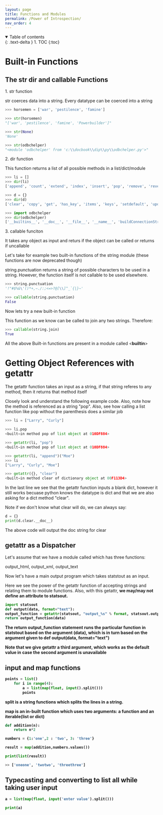 ```yaml
---
layout: page
title: Functions and Modules
permalink: /Power of Introspection/
nav_order: 4
---
```


<details open markdown="block">
  <summary>
    Table of contents
  </summary>
  {: .text-delta }
1. TOC
{:toc}
</details>

# Built-in Functions

## The str dir and callable Functions

1\. str function

str coerces data into a string. Every datatype can be coerced into a string

```python
>>> horsemen = ['war', 'pestilence', 'famine']

>>> str(horsemen)
"['war', 'pestilence', 'famine', 'Powerbuilder']"

>>> str(None)
'None'

>>> str(odbchelper)
"<module 'odbchelper' from 'c:\\docbook\\dip\\py\\odbchelper.py'>"
```

2\. dir function

This function returns a list of all possible methods in a list/dict/module

```python
>>> li = []
>>> dir(li)
['append', 'count', 'extend', 'index', 'insert', 'pop', 'remove', 'reverse', 'sort']

>>> d = {}
>>> dir(d)
['clear', 'copy', 'get', 'has_key', 'items', 'keys', 'setdefault', 'update', 'values']

>>> import odbchelper
>>> dir(odbchelper)
['__builtins__', '__doc__', '__file__', '__name__', 'buildConnectionString']

```


3\. callable funciton

It takes any object as input and returs <True> if the object can be called or returns <False> if uncallable

Let's take for example two built-in functions of the string module (these functions are now deprecated though)

string.punctuation returns a string of possible characters to be used in a string. However, the function itself is not callable to be used elsewhere.

```python
>>> string.punctuation
'!"#$%&\'()*+,−./:;<=>?@[\\]^_`{|}~'

>>> callable(string.punctuation)
False
```

Now lets try a new built-in function <join>

This function as we know can be called to join any two strings. Therefore:

```python
>>> callable(string.join)
True

```

All the above Built-in functions are present in a module called <__builtin__>  


# Getting Object References with getattr

The getattr function takes an input as a string, if that string referes to any method, then it returns that method itself

Closely look and understand the following example code. Also, note how the <pop> method is referenced as a string "pop".
Also, see how calling a list function like pop without the parenthesis does a similar job

```python
>>> li = ["Larry", "Curly"]

>>> li.pop
<built−in method pop of list object at 010DF884>

>>> getattr(li, "pop")
<built−in method pop of list object at 010DF884>

>>> getattr(li, "append")("Moe")
>>> li
["Larry", "Curly", "Moe"]

>>> getattr({}, "clear")
<built−in method clear of dictionary object at 00F113D4>
```

In the last line we see that the getattr function inputs a blank dict, however it still works becuase python knows the datatype is dict and that we are also asking for a dict method "clear". 

Note if we don't know what clear will do, we can always say:

```python
d = {}
print(d.clear.__doc__)
```

The above code will output the doc string for clear

## getattr as a Dispatcher

Let's assume that we have a module called <statstout> which has three functions:

output_html, output_xml, output_text

Now let's have a main output program which takes statstout as an input.

Here we see the power of the getattr function of accepting strings and relating them to module functions. Also, with this getattr, <b> we may/may not define an attribute to statsout.

```python
import statsout
def output(data, format="text"):
output_function = getattr(statsout, "output_%s" % format, statsout.output_text)
return output_function(data)
```

The return output_function statement runs the particular function in statstout based on the argument (data),
which is in turn based on the argument given to def output(data, format="text")

Note that we give getattr a third argument, which works as the default value in case the second argument is unavailable

## input and map functions

```python
points = list()
    for i in range(4):
        a = list(map(float, input().split()))
        points
```

__split__ is a string functions which splits the lines in a string.

__map__ is an in-built function which uses two arguments: a function and an iterable(list or dict)

```python
def addition(n):
    return n*2

numbers = {1:'one',2 : 'two', 3: 'three'}

result = map(addition,numbers.values())

print(list(result))

>> ['oneone', 'twotwo', 'threethree']
```

## Typecasting and converting to list all while taking user input

```python
a = list(map(float, input('enter value').split()))

print(a)
```

